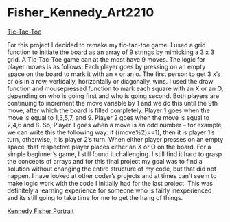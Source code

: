 # Fisher_Kennedy_Art2210
[Tic-Tac-Toe](https://kfish247.github.io/Fisher_Kennedy_Art2210/Fisher_Kennedy_Art2210_Game_Fall2019/Game_Project.html)

For this project I decided to remake my tic-tac-toe game. I used a grid function to initiate the board as an array of 9 strings by mimicking a 3 x 3 grid. A Tic-Tac-Toe game can at the most have 9 moves. The logic for player moves is as follows: Each player goes by pressing on an empty space on the board to mark it with an x or an o. The first person to get 3 x’s or o’s in a row, vertically, horizontally or diagonally, wins. I used the draw function and mousepressed function to mark each square with an X or an O, depending on who is going first and who is going second. Both players are continuing to increment the move variable by 1 and we do this until the 9th move, after which the board is filled completely. Player 1 goes when the move is equal to 1,3,5,7, and 9. Player 2 goes when the move is equal to 2,4,6 and 8. So, Player 1 goes when a move is an odd number – for example, we can write this the following way: if ((move%2)==1), then it is player 1’s turn, otherwise, it is player 2’s turn. When either player presses on an empty space, that respective player places either an X or O on the board. For a simple beginner’s game, I still found it challenging. I still find it hard to grasp the concepts of arrays and for this final project my goal was to find a solution without changing the entire structure of my code, but that did not happen. I have looked at other coder’s projects and at times can’t seem to make logic work with the code I initially had for the last project. This was definitely a learning experience for someone who is fairly inexperienced and its still going to take time for me to get the hang of things.


[Kennedy Fisher Portrait](https://creativecodingart2210fall2019section2.github.io/Fisher_Kennedy_Art2210/Projects/Fisher_Kennedy_Art2210_Game_Revised_Fall2019/Tic-Tac-Toe.html)